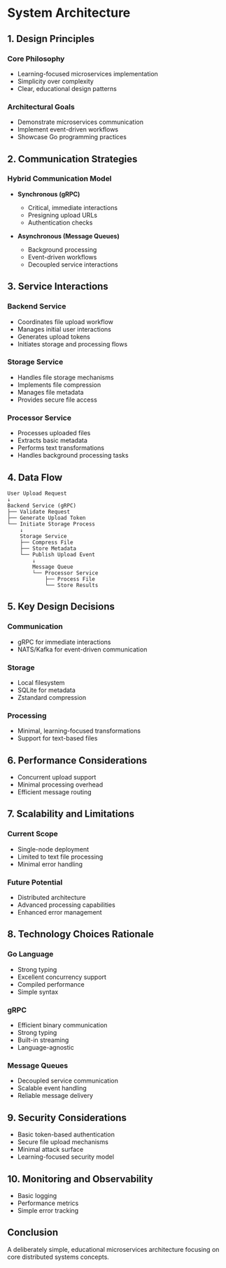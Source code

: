 # System Architecture

## 1. Design Principles

### Core Philosophy
- Learning-focused microservices implementation
- Simplicity over complexity
- Clear, educational design patterns

### Architectural Goals
- Demonstrate microservices communication
- Implement event-driven workflows
- Showcase Go programming practices

## 2. Communication Strategies

### Hybrid Communication Model
- **Synchronous (gRPC)**
  * Critical, immediate interactions
  * Presigning upload URLs
  * Authentication checks

- **Asynchronous (Message Queues)**
  * Background processing
  * Event-driven workflows
  * Decoupled service interactions

## 3. Service Interactions

### Backend Service
- Coordinates file upload workflow
- Manages initial user interactions
- Generates upload tokens
- Initiates storage and processing flows

### Storage Service
- Handles file storage mechanisms
- Implements file compression
- Manages file metadata
- Provides secure file access

### Processor Service
- Processes uploaded files
- Extracts basic metadata
- Performs text transformations
- Handles background processing tasks

## 4. Data Flow

```
User Upload Request
↓
Backend Service (gRPC)
├── Validate Request
├── Generate Upload Token
└── Initiate Storage Process
    ↓
    Storage Service
    ├── Compress File
    ├── Store Metadata
    └── Publish Upload Event
        ↓
        Message Queue
        └── Processor Service
            ├── Process File
            └── Store Results
```

## 5. Key Design Decisions

### Communication
- gRPC for immediate interactions
- NATS/Kafka for event-driven communication

### Storage
- Local filesystem
- SQLite for metadata
- Zstandard compression

### Processing
- Minimal, learning-focused transformations
- Support for text-based files

## 6. Performance Considerations

- Concurrent upload support
- Minimal processing overhead
- Efficient message routing

## 7. Scalability and Limitations

### Current Scope
- Single-node deployment
- Limited to text file processing
- Minimal error handling

### Future Potential
- Distributed architecture
- Advanced processing capabilities
- Enhanced error management

## 8. Technology Choices Rationale

### Go Language
- Strong typing
- Excellent concurrency support
- Compiled performance
- Simple syntax

### gRPC
- Efficient binary communication
- Strong typing
- Built-in streaming
- Language-agnostic

### Message Queues
- Decoupled service communication
- Scalable event handling
- Reliable message delivery

## 9. Security Considerations

- Basic token-based authentication
- Secure file upload mechanisms
- Minimal attack surface
- Learning-focused security model

## 10. Monitoring and Observability

- Basic logging
- Performance metrics
- Simple error tracking

## Conclusion

A deliberately simple, educational microservices architecture focusing on core distributed systems concepts.

